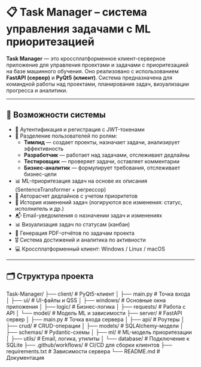 # 📋 Task Manager – система управления задачами с ML приоритезацией

**Task Manager** — это кроссплатформенное клиент-серверное приложение для управления проектами и задачами с приоритезацией на базе машинного обучения. Оно реализовано с использованием **FastAPI (сервер)** и **PyQt5 (клиент)**. Система предназначена для командной работы над проектами, планирования задач, визуализации прогресса и аналитики.

---

## 🧠 Возможности системы

- 🔐 Аутентификация и регистрация с JWT-токенами
- 👤 Разделение пользователей по ролям:
  - **Тимлид** — создает проекты, назначает задачи, анализирует эффективность
  - **Разработчик** — работает над задачами, отслеживает дедлайны
  - **Тестировщик** — проверяет задачи, оставляет комментарии
  - **Бизнес-аналитик** — формулирует требования, отслеживает бизнес-цели
- 📊 ML-приоритезация задач на основе их описания (SentenceTransformer + регрессор)
- 📅 Авторасчет дедлайнов с учетом приоритетов
- 🔄 История изменений задач (логируются все изменения: статус, исполнитель и др.)
- 📬 Email-уведомления о назначении задач и изменениях
- 📊 Визуализация задач по статусам (канбан)
- 📁 Генерация PDF-отчётов по задачам проекта
- 🎖 Система достижений и аналитика по активности
- 💻 Кроссплатформенный клиент: Windows / Linux / macOS

---

## 🗂️ Структура проекта
Task-Manager/
├── client/ # PyQt5-клиент
│ ├── main.py # Точка входа
│ ├── ui/ # UI-файлы и QSS
│ ├── windows/ # Основные окна приложения
│ ├── logic/ # Бизнес-логика
│ ├── requests/ # Работа с API
│ └── model/ # Модель ML и зависимости
├── server/ # FastAPI сервер
│ ├── main.py # Точка входа сервера
│ ├── api/ # Роутеры
│ ├── crud/ # CRUD-операции
│ ├── models/ # SQLAlchemy-модели
│ ├── schemas/ # Pydantic-схемы
│ ├── ml/ # ML-модель приоритезации
│ ├── utils/ # Email, логика, утилиты
│ └── database/ # Подключение к SQLite
├── .github/workflows/ # CI/CD для сборки клиентов
├── requirements.txt # Зависимости сервера
└── README.md # Документация



